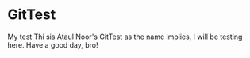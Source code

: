 # GitTest
My test
Thi sis Ataul Noor's GitTest as the name implies, I will be testing here.
Have a good day, bro!